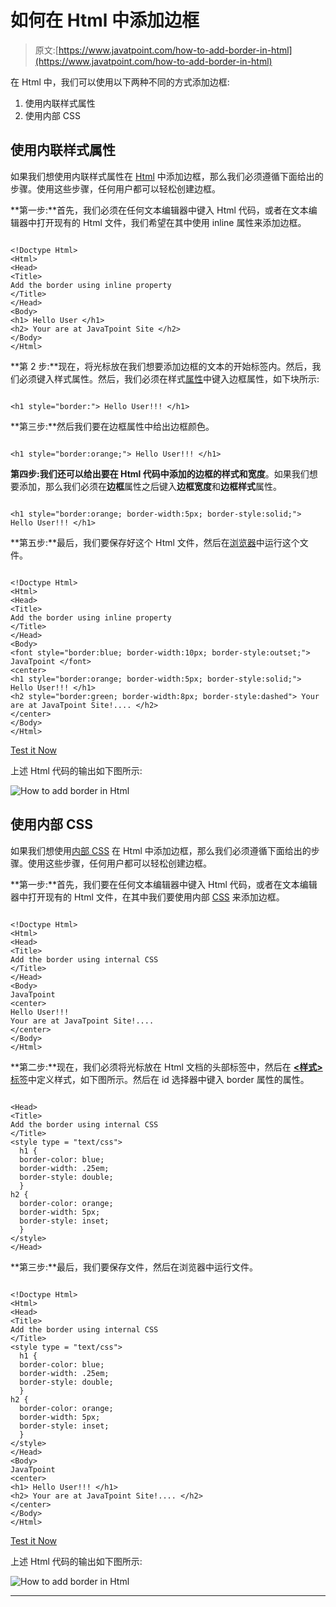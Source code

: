 # 如何在 Html 中添加边框

> 原文:[https://www.javatpoint.com/how-to-add-border-in-html](https://www.javatpoint.com/how-to-add-border-in-html)

在 Html 中，我们可以使用以下两种不同的方式添加边框:

1.  使用内联样式属性
2.  使用内部 CSS

## 使用内联样式属性

如果我们想使用内联样式属性在 [Html](https://www.javatpoint.com/html-tutorial) 中添加边框，那么我们必须遵循下面给出的步骤。使用这些步骤，任何用户都可以轻松创建边框。

**第一步:**首先，我们必须在任何文本编辑器中键入 Html 代码，或者在文本编辑器中打开现有的 Html 文件，我们希望在其中使用 inline 属性来添加边框。

```

<!Doctype Html>
<Html>   
<Head>    
<Title>   
Add the border using inline property
</Title>
</Head>
<Body> 
<h1> Hello User </h1>
<h2> Your are at JavaTpoint Site </h2>
</Body> 
</Html>

```

**第 2 步:**现在，将光标放在我们想要添加边框的文本的开始标签内。然后，我们必须键入样式属性。然后，我们必须在样式[属性](https://www.javatpoint.com/html-attributes)中键入边框属性，如下块所示:

```

<h1 style="border:"> Hello User!!! </h1>

```

**第三步:**然后我们要在边框属性中给出边框颜色。

```

<h1 style="border:orange;"> Hello User!!! </h1>

```

**第四步:**我们还可以给出要在 Html 代码中添加的边框的**样式和宽度**。如果我们想要添加，那么我们必须在**边框**属性之后键入**边框宽度**和**边框样式**属性。

```

<h1 style="border:orange; border-width:5px; border-style:solid;"> Hello User!!! </h1>

```

**第五步:**最后，我们要保存好这个 Html 文件，然后在[浏览器](https://www.javatpoint.com/browsers)中运行这个文件。

```

<!Doctype Html>
<Html>   
<Head>    
<Title>   
Add the border using inline property
</Title>
</Head>
<Body> 
<font style="border:blue; border-width:10px; border-style:outset;">
JavaTpoint </font>
<center>
<h1 style="border:orange; border-width:5px; border-style:solid;"> Hello User!!! </h1>
<h2 style="border:green; border-width:8px; border-style:dashed"> Your are at JavaTpoint Site!.... </h2>
</center>
</Body> 
</Html>

```

[Test it Now](https://www.javatpoint.com/oprweb/test.jsp?filename=how-to-add-border-in-html1)

上述 Html 代码的输出如下图所示:

![How to add border in Html](../Images/f65ca9ce212294e843d661cff0794cb5.png)

## 使用内部 CSS

如果我们想使用[内部 CSS](https://www.javatpoint.com/internal-css) 在 Html 中添加边框，那么我们必须遵循下面给出的步骤。使用这些步骤，任何用户都可以轻松创建边框。

**第一步:**首先，我们要在任何文本编辑器中键入 Html 代码，或者在文本编辑器中打开现有的 Html 文件，在其中我们要使用内部 [CSS](https://www.javatpoint.com/css-tutorial) 来添加边框。

```

<!Doctype Html>
<Html>   
<Head>    
<Title>   
Add the border using internal CSS
</Title>
</Head>
<Body> 
JavaTpoint
<center>
Hello User!!! 
Your are at JavaTpoint Site!.... 
</center>
</Body> 
</Html>

```

**第二步:**现在，我们必须将光标放在 Html 文档的头部标签中，然后在 [**<样式>** 标签](https://www.javatpoint.com/html-style)中定义样式，如下图所示。然后在 id 选择器中键入 border 属性的属性。

```

<Head>    
<Title>   
Add the border using internal CSS
</Title>
<style type = "text/css">
  h1 {
  border-color: blue;
  border-width: .25em;
  border-style: double;
  }
h2 {
  border-color: orange;
  border-width: 5px;
  border-style: inset;
  }
</style>
</Head>

```

**第三步:**最后，我们要保存文件，然后在浏览器中运行文件。

```

<!Doctype Html>
<Html>   
<Head>    
<Title>   
Add the border using internal CSS
</Title>
<style type = "text/css">
  h1 {
  border-color: blue;
  border-width: .25em;
  border-style: double;
  }
h2 {
  border-color: orange;
  border-width: 5px;
  border-style: inset;
  }
</style>
</Head>
<Body> 
JavaTpoint
<center>
<h1> Hello User!!! </h1>
<h2> Your are at JavaTpoint Site!.... </h2>
</center>
</Body> 
</Html>

```

[Test it Now](https://www.javatpoint.com/oprweb/test.jsp?filename=how-to-add-border-in-html2)

上述 Html 代码的输出如下图所示:

![How to add border in Html](../Images/1bc787045c4e0511d845b6794c3412f2.png)

* * *